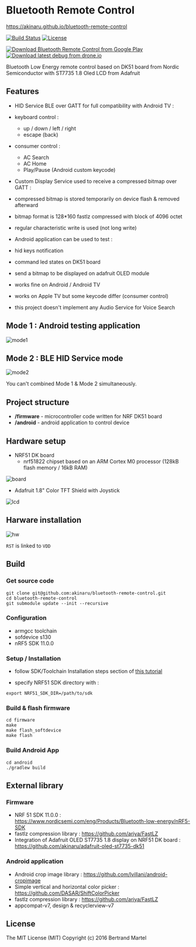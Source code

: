 # Bluetooth Remote Control

https://akinaru.github.io/bluetooth-remote-control

[![Build Status](https://travis-ci.org/akinaru/bluetooth-remote-control.svg?branch=master)](https://travis-ci.org/akinaru/bluetooth-remote-control)
[![License](http://img.shields.io/:license-mit-blue.svg)](LICENSE.md)

[![Download Bluetooth Remote Control from Google Play](http://www.android.com/images/brand/android_app_on_play_large.png)](https://play.google.com/store/apps/details?id=com.github.akinaru.bleremote)
[![Download latest debug from drone.io](https://raw.githubusercontent.com/kageiit/images-host/master/badges/drone-io-badge.png)](https://drone.io/github.com/akinaru/bluetooth-remote-control/files/android/app/build/outputs/apk/app-debug.apk)

Bluetooth Low Energy remote control based on DK51 board from Nordic Semiconductor with ST7735 1.8 Oled LCD from Adafruit

## Features

* HID Service BLE over GATT for full compatibility with Android TV :
 * keyboard control :
    * up / down / left / right
    * escape (back)
 * consumer control :
    * AC Search
    * AC Home
    * Play/Pause (Android custom keycode) 

* Custom Display Service used to receive a compressed bitmap over GATT :
 * compressed bitmap is stored temporarily on device flash & removed afterward
 * bitmap format is 128*160 fastlz compressed with block of 4096 octet
 * regular characteristic write is used (not long write)

* Android application can be used to test :
 * hid keys notification
 * command led states on DK51 board
 * send a bitmap to be displayed on adafruit OLED module

* works fine on Android / Android TV 

* works on Apple TV but some keycode differ (consumer control)

* this project doesn't implement any Audio Service for Voice Search 

## Mode 1 : Android testing application

![mode1](img/mode2.gif)

## Mode 2 : BLE HID Service mode

![mode2](img/mode1.gif)

You can't combined Mode 1 & Mode 2 simultaneously.

## Project structure

* <b>/firmware</b> - microcontroller code written for NRF DK51 board
* <b>/android</b> - android application to control device

## Hardware setup

* NRF51 DK board 
  * nrf51822 chipset based on an ARM Cortex M0 processor (128kB flash memory / 16kB RAM)

![board](img/DK.jpg)

* Adafruit 1.8" Color TFT Shield with Joystick

![lcd](img/adafruit_oled.jpg)

## Harware installation

![hw](img/hw.jpg)

`RST` is linked to `VDD`

## Build

### Get source code

```
git clone git@github.com:akinaru/bluetooth-remote-control.git
cd bluetooth-remote-control
git submodule update --init --recursive
```

### Configuration

* armgcc toolchain
* sofdevice s130
* nRF5 SDK 11.0.0

### Setup / Installation

* follow SDK/Toolchain Installation steps section of <a href="https://gist.github.com/akinaru/a38315c5fe79ec5c8c6a9ed90b8df260#installation-steps">this tutorial</a>

* specify NRF51 SDK directory with :

```
export NRF51_SDK_DIR=/path/to/sdk
```

### Build & flash firmware

```
cd firmware
make
make flash_softdevice
make flash
```

### Build Android App

```
cd android
./gradlew build
```

## External library

### Firmware

* NRF 51 SDK 11.0.0 : https://www.nordicsemi.com/eng/Products/Bluetooth-low-energy/nRF5-SDK
* fastlz compression library : https://github.com/ariya/FastLZ
* Integration of Adafruit OLED ST7735 1.8 display on NRF51 DK board : https://github.com/akinaru/adafruit-oled-st7735-dk51

### Android application

* Android crop image library : https://github.com/lvillani/android-cropimage
* Simple vertical and horizontal color picker : https://github.com/DASAR/ShiftColorPicker
* fastlz compression library : https://github.com/ariya/FastLZ
* appcompat-v7, design & recyclerview-v7

## License

The MIT License (MIT) Copyright (c) 2016 Bertrand Martel